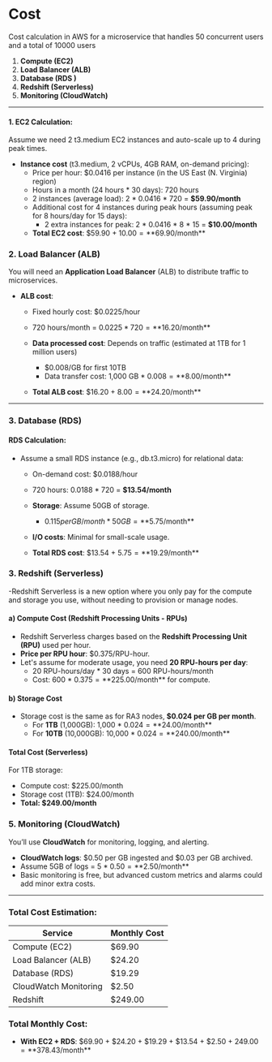 # Cost
Cost calculation in AWS for a microservice that handles 50 concurrent users and a total of 10000 users
1. **Compute (EC2)**
2. **Load Balancer (ALB)**
3. **Database (RDS )**
4. **Redshift (Serverless)**
5. **Monitoring (CloudWatch)**

---

#### 1. **EC2  Calculation**:
Assume we need 2 t3.medium EC2 instances  and auto-scale up to 4 during peak times.

- **Instance cost** (t3.medium, 2 vCPUs, 4GB RAM, on-demand pricing):
  - Price per hour: $0.0416 per instance (in the US East (N. Virginia) region)
  - Hours in a month (24 hours * 30 days): 720 hours
  - 2 instances (average load): 2 * 0.0416 * 720 = **$59.90/month**
  - Additional cost for 4 instances during peak hours (assuming peak for 8 hours/day for 15 days):
    - 2 extra instances for peak: 2 * 0.0416 * 8 * 15 = **$10.00/month**
  - **Total EC2 cost**: $59.90 + $10.00 = **$69.90/month**

### 2. **Load Balancer (ALB)**
You will need an **Application Load Balancer** (ALB) to distribute traffic to microservices.

- **ALB cost**:
  - Fixed hourly cost: $0.0225/hour
  - 720 hours/month = $0.0225 * 720 = **$16.20/month**
  - **Data processed cost**: Depends on traffic (estimated at 1TB for 1 million users)
    - $0.008/GB for first 10TB
    - Data transfer cost: 1,000 GB * $0.008 = **$8.00/month**

  - **Total ALB cost**: $16.20 + $8.00 = **$24.20/month**

---

### 3. **Database (RDS)**

#### **RDS Calculation**:
- Assume a small RDS instance (e.g., db.t3.micro) for relational data:
  - On-demand cost: $0.0188/hour
  - 720 hours: 0.0188 * 720 = **$13.54/month**
  - **Storage**: Assume 50GB of storage.
    - $0.115 per GB/month * 50GB = **$5.75/month**
  - **I/O costs**: Minimal for small-scale usage.

  - **Total RDS cost**: $13.54 + $5.75 = **$19.29/month**

### 3. **Redshift (Serverless)**

-Redshift Serverless is a new option where you only pay for the compute and storage you use, without needing to provision or manage nodes.

#### a) **Compute Cost (Redshift Processing Units - RPUs)**
- Redshift Serverless charges based on the **Redshift Processing Unit (RPU)** used per hour.
- **Price per RPU hour**: $0.375/RPU-hour.
- Let's assume for moderate usage, you need **20 RPU-hours per day**:
  - 20 RPU-hours/day * 30 days = 600 RPU-hours/month
  - Cost: 600 * $0.375 = **$225.00/month** for compute.

#### b) **Storage Cost**
- Storage cost is the same as for RA3 nodes, **$0.024 per GB per month**.
  - For **1TB** (1,000GB): 1,000 * $0.024 = **$24.00/month**
  - For **10TB** (10,000GB): 10,000 * $0.024 = **$240.00/month**

#### **Total Cost (Serverless)**

For 1TB storage:
- Compute cost: $225.00/month
- Storage cost (1TB): $24.00/month
- **Total: $249.00/month**

### 5. **Monitoring (CloudWatch)**
You’ll use **CloudWatch** for monitoring, logging, and alerting.

- **CloudWatch logs**: $0.50 per GB ingested and $0.03 per GB archived.
- Assume 5GB of logs = 5 * $0.50 = **$2.50/month**
- Basic monitoring is free, but advanced custom metrics and alarms could add minor extra costs.

---

### **Total Cost Estimation**:

| **Service**              | **Monthly Cost**       |
|--------------------------|------------------------|
| Compute (EC2)             | $69.90                 |
| Load Balancer (ALB)       | $24.20                 |
| Database (RDS)            | $19.29                 |
| CloudWatch Monitoring     | $2.50                  |
| Redshift                  | $249.00                 |

### **Total Monthly Cost**:
- **With EC2 + RDS**: $69.90 + $24.20 + $19.29 + $13.54 + $2.50 + $249.00  = **$378.43/month**

